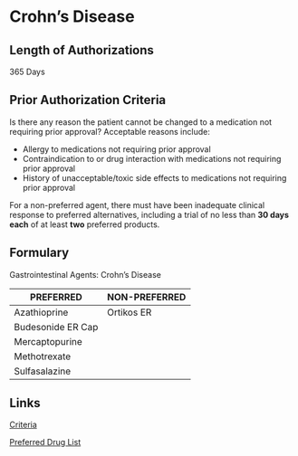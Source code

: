 # Crohn’s Disease

## Length of Authorizations

365 Days

## Prior Authorization Criteria

Is there any reason the patient cannot be changed to a medication not requiring prior approval? Acceptable reasons include:

-   Allergy to medications not requiring prior approval
-   Contraindication to or drug interaction with medications not requiring prior approval
-   History of unacceptable/toxic side effects to medications not requiring prior approval

For a non-preferred agent, there must have been inadequate clinical response to preferred alternatives, including a trial of no less than **30 days each** of at least **two** preferred products.

## Formulary

Gastrointestinal Agents: Crohn’s Disease

| PREFERRED         | NON-PREFERRED |
|-------------------|---------------|
| Azathioprine      | Ortikos ER    |
| Budesonide ER Cap |               |
| Mercaptopurine    |               |
| Methotrexate      |               |
| Sulfasalazine     |               |

## Links

[Criteria](https://pharmacy.medicaid.ohio.gov/sites/default/files/20220415_UPDL_Criteria_FINAL_.pdf#page=59)

[Preferred Drug List](https://pharmacy.medicaid.ohio.gov/sites/default/files/20220701_UPDL_FINAL.pdf#page=22)
